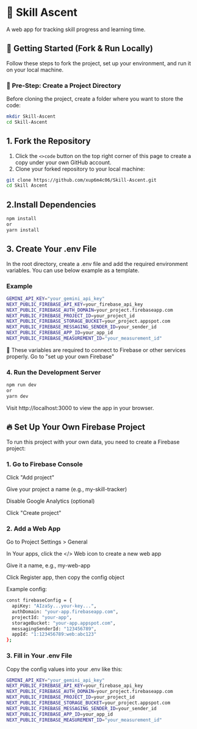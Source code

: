 # 🚀 Skill Ascent
A web app for tracking skill progress and learning time.

## 🧪 Getting Started (Fork & Run Locally)

Follow these steps to fork the project, set up your environment, and run it on your local machine.

### 🧱 Pre-Step: Create a Project Directory

Before cloning the project, create a folder where you want to store the code:

```bash
mkdir Skill-Ascent
cd Skill-Ascent
```

## 1. Fork the Repository

1. Click the `<>code` button on the top right corner of this page to create a copy under your own GitHub account.
2. Clone your forked repository to your local machine:

```bash
git clone https://github.com/xup6m4c06/Skill-Ascent.git
cd Skill Ascent
```

## 2.Install Dependencies
```bash
npm install
or
yarn install
```

## 3. Create Your .env File
In the root directory, create a .env file and add the required environment variables.
You can use below example as a template.

### Example
```bash
GEMINI_API_KEY="your_gemini_api_key"
NEXT_PUBLIC_FIREBASE_API_KEY=your_firebase_api_key
NEXT_PUBLIC_FIREBASE_AUTH_DOMAIN=your_project.firebaseapp.com
NEXT_PUBLIC_FIREBASE_PROJECT_ID=your_project_id
NEXT_PUBLIC_FIREBASE_STORAGE_BUCKET=your_project.appspot.com
NEXT_PUBLIC_FIREBASE_MESSAGING_SENDER_ID=your_sender_id
NEXT_PUBLIC_FIREBASE_APP_ID=your_app_id
NEXT_PUBLIC_FIREBASE_MEASUREMENT_ID="your_measurement_id"
```

📌 These variables are required to connect to Firebase or other services properly.
Go to "set up  your own Firebase"


### 4. Run the Development Server

```bash
npm run dev
or
yarn dev
```

Visit http://localhost:3000 to view the app in your browser.


## 🔥 Set Up Your Own Firebase Project
To run this project with your own data, you need to create a Firebase project:

### 1. Go to Firebase Console
Click "Add project"

Give your project a name (e.g., my-skill-tracker)

Disable Google Analytics (optional)

Click "Create project"

### 2. Add a Web App
Go to Project Settings > General

In Your apps, click the </> Web icon to create a new web app

Give it a name, e.g., my-web-app

Click Register app, then copy the config object

Example config:

```bash
const firebaseConfig = {
  apiKey: "AIzaSy...your-key...",
  authDomain: "your-app.firebaseapp.com",
  projectId: "your-app",
  storageBucket: "your-app.appspot.com",
  messagingSenderId: "123456789",
  appId: "1:123456789:web:abc123"
};
```

### 3. Fill in Your .env File
Copy the config values into your .env like this:

```bash
GEMINI_API_KEY="your_gemini_api_key"
NEXT_PUBLIC_FIREBASE_API_KEY=your_firebase_api_key
NEXT_PUBLIC_FIREBASE_AUTH_DOMAIN=your_project.firebaseapp.com
NEXT_PUBLIC_FIREBASE_PROJECT_ID=your_project_id
NEXT_PUBLIC_FIREBASE_STORAGE_BUCKET=your_project.appspot.com
NEXT_PUBLIC_FIREBASE_MESSAGING_SENDER_ID=your_sender_id
NEXT_PUBLIC_FIREBASE_APP_ID=your_app_id
NEXT_PUBLIC_FIREBASE_MEASUREMENT_ID="your_measurement_id"
```




